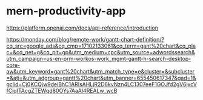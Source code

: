 # mern-productivity-app

https://platform.openai.com/docs/api-reference/introduction

https://monday.com/blog/remote-work/gantt-chart-definition/?cq_src=google_ads&cq_cmp=17102133061&cq_term=gant%20chart&cq_plac=&cq_net=g&cq_plt=gp&utm_medium=cpc&utm_source=adwordssearch&utm_campaign=us-en-prm-workos-work_mgmt-gantt-h-search-desktop-core-aw&utm_keyword=gant%20chart&utm_match_type=e&cluster=&subcluster=&ati=&utm_adgroup=gantt%20chart&utm_banner=655450617347&gad=1&gclid=Cj0KCQjw9deiBhC1ARIsAHLjR2D6kvNzn4LC1307eeF1GOJfd2gV6jxcVfCiqITAcgZTEWqd80OYs7AaAl4REALw_wcB
